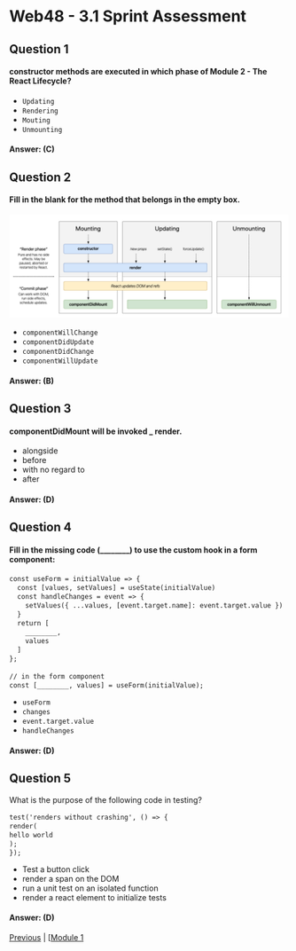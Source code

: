# Web48 - 3.1 Sprint Assessment

## Question 1

####  constructor methods are executed in which phase of Module 2 - The React Lifecycle?

- ```Updating``` 
- ```Rendering``` 
- ```Mouting``` 
- ```Unmounting``` 

#### Answer:   (C) 

## Question 2

####  Fill in the blank for the method that belongs in the empty box.

![React_life_Cycle](./b0HTXNp.png)

- ```componentWillChange``` 
- ```componentDidUpdate``` 
- ```componentDidChange``` 
- ```componentWillUpdate``` 

#### Answer:   (B) 

## Question 3

####  componentDidMount will be invoked _ render.

- alongside 
- before  
- with no regard to 
- after 

#### Answer:   (D) 

## Question 4

####  Fill in the missing code (________) to use the custom hook in a form component:
```
const useForm = initialValue => {
  const [values, setValues] = useState(initialValue)
  const handleChanges = event => {
    setValues({ ...values, [event.target.name]: event.target.value })
  }
  return [
    ________,
    values
  ]
};

// in the form component
const [________, values] = useForm(initialValue);
```

- ```useForm``` 
- ```changes``` 
- ```event.target.value``` 
- ```handleChanges``` 

#### Answer:   (D)

## Question 5

What is the purpose of the following code in testing?
```
test('renders without crashing', () => {
render(
hello world
);
});
```

-   Test a button click 
-   render a span on the DOM 
-   run a unit test on an isolated function 
-   render a react element to initialize tests

#### Answer:   (D) 







[Previous](./Object_2.md) | [[Module 1](../../Module_1-Class-Components/README.md)
